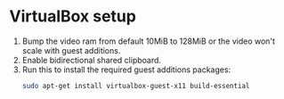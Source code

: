 # VirtualBox setup

1) Bump the video ram from default 10MiB to 128MiB or the video won't scale with guest additions.
2) Enable bidirectional shared clipboard.
3) Run this to install the required guest additions packages:
   ```bash
   sudo apt-get install virtualbox-guest-x11 build-essential
   ```
